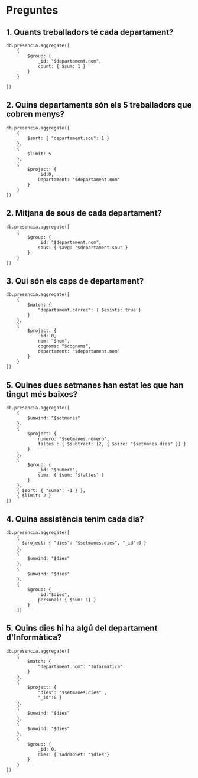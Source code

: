 # Preguntes

## 1. Quants treballadors té cada departament?

```mongo
db.presencia.aggregate([
    {
        $group: {
            _id: "$departament.nom",
            count: { $sum: 1 }
        }
    }

])
```

## 2. Quins departaments són els 5 treballadors que cobren menys?

```mongo
db.presencia.aggregate([
    {
        $sort: { "departament.sou": 1 }
    },
    {
        $limit: 5
    },
    {
        $project: {
            _id:0,
            Departament: "$departament.nom"
        }
    }
])
```

## 2. Mitjana de sous de cada departament?

```mongo
db.presencia.aggregate([
    {
        $group: {
            _id: "$departament.nom",
            sous: { $avg: "$departament.sou" }
        }
    }
])
```

## 3. Qui són els caps de departament?

```mongo
db.presencia.aggregate([
    {
        $match: {
            "departament.càrrec": { $exists: true }
        }
    },
    {
        $project: {
            _id: 0,
            nom: "$nom",
            cognoms: "$cognoms",
            departament: "$departament.nom"
        }
    }
])
```

## 5. Quines dues setmanes han estat les que han tingut més baixes?

```mongo
db.presencia.aggregate([
    {
        $unwind: "$setmanes"
    },
    {
        $project: {
            numero: "$setmanes.número",
            faltes : { $subtract: [2, { $size: "$setmanes.dies" }] }
        }
    },
    {
        $group: {
            _id: "$numero",
            suma: { $sum: "$faltes" }
        }
    },
    { $sort: { "suma": -1 } },
    { $limit: 2 }
])
```

## 4. Quina assistència tenim cada dia?

```mongo
db.presencia.aggregate([
    {
      $project: { "dies": "$setmanes.dies", "_id":0 }
    },
    {
        $unwind: "$dies"
    },
    {
        $unwind: "$dies"
    },
    {
        $group: {
            _id:"$dies",
            personal: { $sum: 1} }
        }
    ])
```

## 5. Quins dies hi ha algú del departament d'Informàtica?

```mongo
db.presencia.aggregate([
    {
        $match: {
            "departament.nom": "Informàtica"
        }
    },
    {
        $project: {
            "dies": "$setmanes.dies" ,
            "_id":0 }
    },
    {
        $unwind: "$dies"
    },
    {
        $unwind: "$dies"
    },
    {
        $group: {
            _id: 0,
            dies: { $addToSet: "$dies"}
        }
    }
])
```
